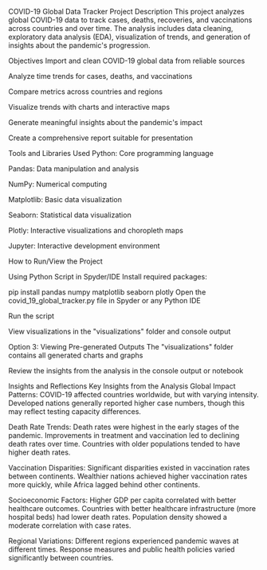 COVID-19 Global Data Tracker
Project Description
This project analyzes global COVID-19 data to track cases, deaths, recoveries, and vaccinations across countries and over time. The analysis includes data cleaning, exploratory data analysis (EDA), visualization of trends, and generation of insights about the pandemic's progression.

Objectives
Import and clean COVID-19 global data from reliable sources

Analyze time trends for cases, deaths, and vaccinations

Compare metrics across countries and regions

Visualize trends with charts and interactive maps

Generate meaningful insights about the pandemic's impact

Create a comprehensive report suitable for presentation

Tools and Libraries Used
Python: Core programming language

Pandas: Data manipulation and analysis

NumPy: Numerical computing

Matplotlib: Basic data visualization

Seaborn: Statistical data visualization

Plotly: Interactive visualizations and choropleth maps

Jupyter: Interactive development environment

How to Run/View the Project

Using Python Script in Spyder/IDE
Install required packages:

pip install pandas numpy matplotlib seaborn plotly
Open the covid_19_global_tracker.py file in Spyder or any Python IDE

Run the script

View visualizations in the "visualizations" folder and console output

Option 3: Viewing Pre-generated Outputs
The "visualizations" folder contains all generated charts and graphs

Review the insights from the analysis in the console output or notebook

Insights and Reflections
Key Insights from the Analysis
Global Impact Patterns: COVID-19 affected countries worldwide, but with varying intensity. Developed nations generally reported higher case numbers, though this may reflect testing capacity differences.

Death Rate Trends: Death rates were highest in the early stages of the pandemic. Improvements in treatment and vaccination led to declining death rates over time. Countries with older populations tended to have higher death rates.

Vaccination Disparities: Significant disparities existed in vaccination rates between continents. Wealthier nations achieved higher vaccination rates more quickly, while Africa lagged behind other continents.

Socioeconomic Factors: Higher GDP per capita correlated with better healthcare outcomes. Countries with better healthcare infrastructure (more hospital beds) had lower death rates. Population density showed a moderate correlation with case rates.

Regional Variations: Different regions experienced pandemic waves at different times. Response measures and public health policies varied significantly between countries.

